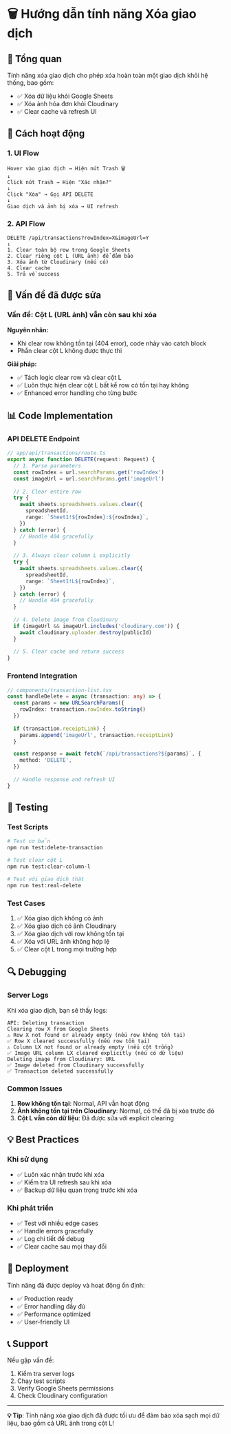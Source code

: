 # 🗑️ Hướng dẫn tính năng Xóa giao dịch

## 🎯 Tổng quan

Tính năng xóa giao dịch cho phép xóa hoàn toàn một giao dịch khỏi hệ thống, bao gồm:
- ✅ Xóa dữ liệu khỏi Google Sheets
- ✅ Xóa ảnh hóa đơn khỏi Cloudinary
- ✅ Clear cache và refresh UI

## 🔧 Cách hoạt động

### 1. **UI Flow**
```
Hover vào giao dịch → Hiện nút Trash 🗑️
↓
Click nút Trash → Hiện "Xác nhận?"
↓
Click "Xóa" → Gọi API DELETE
↓
Giao dịch và ảnh bị xóa → UI refresh
```

### 2. **API Flow**
```
DELETE /api/transactions?rowIndex=X&imageUrl=Y
↓
1. Clear toàn bộ row trong Google Sheets
2. Clear riêng cột L (URL ảnh) để đảm bảo
3. Xóa ảnh từ Cloudinary (nếu có)
4. Clear cache
5. Trả về success
```

## 🐛 Vấn đề đã được sửa

### **Vấn đề**: Cột L (URL ảnh) vẫn còn sau khi xóa

**Nguyên nhân:**
- Khi clear row không tồn tại (404 error), code nhảy vào catch block
- Phần clear cột L không được thực thi

**Giải pháp:**
- ✅ Tách logic clear row và clear cột L
- ✅ Luôn thực hiện clear cột L bất kể row có tồn tại hay không
- ✅ Enhanced error handling cho từng bước

## 📊 Code Implementation

### **API DELETE Endpoint**
```typescript
// app/api/transactions/route.ts
export async function DELETE(request: Request) {
  // 1. Parse parameters
  const rowIndex = url.searchParams.get('rowIndex')
  const imageUrl = url.searchParams.get('imageUrl')
  
  // 2. Clear entire row
  try {
    await sheets.spreadsheets.values.clear({
      spreadsheetId,
      range: `Sheet1!${rowIndex}:${rowIndex}`,
    })
  } catch (error) {
    // Handle 404 gracefully
  }
  
  // 3. Always clear column L explicitly
  try {
    await sheets.spreadsheets.values.clear({
      spreadsheetId,
      range: `Sheet1!L${rowIndex}`,
    })
  } catch (error) {
    // Handle 404 gracefully
  }
  
  // 4. Delete image from Cloudinary
  if (imageUrl && imageUrl.includes('cloudinary.com')) {
    await cloudinary.uploader.destroy(publicId)
  }
  
  // 5. Clear cache and return success
}
```

### **Frontend Integration**
```typescript
// components/transaction-list.tsx
const handleDelete = async (transaction: any) => {
  const params = new URLSearchParams({
    rowIndex: transaction.rowIndex.toString()
  })
  
  if (transaction.receiptLink) {
    params.append('imageUrl', transaction.receiptLink)
  }

  const response = await fetch(`/api/transactions?${params}`, {
    method: 'DELETE',
  })
  
  // Handle response and refresh UI
}
```

## 🧪 Testing

### **Test Scripts**
```bash
# Test cơ bản
npm run test:delete-transaction

# Test clear cột L
npm run test:clear-column-l

# Test với giao dịch thật
npm run test:real-delete
```

### **Test Cases**
1. ✅ Xóa giao dịch không có ảnh
2. ✅ Xóa giao dịch có ảnh Cloudinary
3. ✅ Xóa giao dịch với row không tồn tại
4. ✅ Xóa với URL ảnh không hợp lệ
5. ✅ Clear cột L trong mọi trường hợp

## 🔍 Debugging

### **Server Logs**
Khi xóa giao dịch, bạn sẽ thấy logs:
```
API: Deleting transaction
Clearing row X from Google Sheets
⚠️ Row X not found or already empty (nếu row không tồn tại)
✅ Row X cleared successfully (nếu row tồn tại)
⚠️ Column LX not found or already empty (nếu cột trống)
✅ Image URL column LX cleared explicitly (nếu có dữ liệu)
Deleting image from Cloudinary: URL
✅ Image deleted from Cloudinary successfully
✅ Transaction deleted successfully
```

### **Common Issues**
1. **Row không tồn tại**: Normal, API vẫn hoạt động
2. **Ảnh không tồn tại trên Cloudinary**: Normal, có thể đã bị xóa trước đó
3. **Cột L vẫn còn dữ liệu**: Đã được sửa với explicit clearing

## 💡 Best Practices

### **Khi sử dụng**
- ✅ Luôn xác nhận trước khi xóa
- ✅ Kiểm tra UI refresh sau khi xóa
- ✅ Backup dữ liệu quan trọng trước khi xóa

### **Khi phát triển**
- ✅ Test với nhiều edge cases
- ✅ Handle errors gracefully
- ✅ Log chi tiết để debug
- ✅ Clear cache sau mọi thay đổi

## 🚀 Deployment

Tính năng đã được deploy và hoạt động ổn định:
- ✅ Production ready
- ✅ Error handling đầy đủ
- ✅ Performance optimized
- ✅ User-friendly UI

## 📞 Support

Nếu gặp vấn đề:
1. Kiểm tra server logs
2. Chạy test scripts
3. Verify Google Sheets permissions
4. Check Cloudinary configuration

---

**💡 Tip**: Tính năng xóa giao dịch đã được tối ưu để đảm bảo xóa sạch mọi dữ liệu, bao gồm cả URL ảnh trong cột L!
